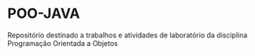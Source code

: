 # POO-JAVA
Repositório destinado a trabalhos e atividades de laboratório da disciplina Programação Orientada a Objetos
